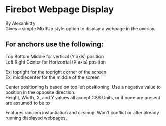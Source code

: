 # Firebot Webpage Display
By Alexankitty  
Gives a simple MixItUp style option to display a webpage in the overlay.  

## For anchors use the following:
Top Bottom Middle for vertical (Y axis) position  
Left Right Center for Horizontal (X axis) position  
  
Ex: topright for the topright corner of the screen  
Ex: middlecenter for the middle of the screen  
  
Center positioning is based on top left positioning. Use a negative value to position in the opposite direction.  
Height, Width, X, and Y values all accept CSS Units, or if none are present are assumed to be px.  
  
Features random instantiation and cleanup. Won't conflict or alter already running displayed webpages.  